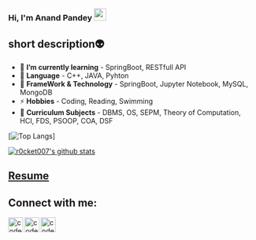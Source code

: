 ### Hi, I'm Anand Pandey <img src="https://media.giphy.com/media/hvRJCLFzcasrR4ia7z/giphy.gif" width="25px">
## short description👽
- 🌱 **I’m currently learning** - SpringBoot, RESTfull API
- 💬 **Language** - C++, JAVA, Pyhton
- 🥅 **FrameWork & Technology** - SpringBoot, Jupyter Notebook, MySQL, MongoDB
- ⚡ **Hobbies** - Coding, Reading, Swimming 
- 📕 **Curriculum Subjects** - DBMS, OS, SEPM, Theory of Computation, HCI, FDS, PSOOP, COA, DSF

[![Top Langs](https://github-readme-stats.vercel.app/api/top-langs/?username=r0cket007)]

[![r0cket007's github stats](https://github-readme-stats.vercel.app/api?username=r0cket007&count_private=true&include_all_commits=true&theme=radical)](https://google.com)

## [**Resume**](https://drive.google.com/file/d/1pUXB0n6W34EppWSDlHNliovSEYRkgTSn/view?usp=sharing)
## Connect with me:
[<img align="left" alt="codeSTACKr.com" width="30px" src="https://cdn.jsdelivr.net/npm/simple-icons@v3/icons/facebook.svg" />][Facebook]
[<img align="left" alt="codeSTACKr | Twitter" width="30px" src="https://cdn.jsdelivr.net/npm/simple-icons@v3/icons/instagram.svg" />][Instagram]
[<img align="left" alt="codeSTACKr | LinkedIn" width="30px" src="https://cdn.jsdelivr.net/npm/simple-icons@v3/icons/linkedin.svg" />][linkedin]
<br />
<!-- This section you create this variables that are used above -->
[Facebook]: https://www.facebook.com/profile.php?id=100022893410458
[Instagram]: https://www.instagram.com/r0cket007_/
[linkedin]: https://www.linkedin.com/in/r0cket007/

